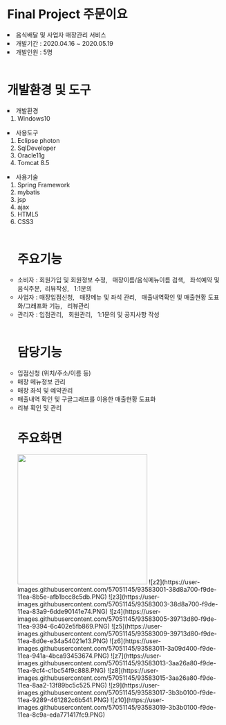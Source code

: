 # Final Project 주문이요


<li type="square">음식배달 및 사업자 매장관리 서비스</li>

<li type="square">개발기간 : 2020.04.16 ~ 2020.05.19</li>

<li type="square">개발인원 : 5명</li>

<br>

# 개발환경 및 도구


<li type="square"> 개발환경
 <ol>
 <li> Windows10 
 </ol>
  </li>
<li type="square"> 사용도구 
 <ol>
  <li> Eclipse photon
  <li> SqlDeveloper
  <li> Oracle11g
  <li>Tomcat 8.5
 </ol>  
  </li>
  
<li type="square"> 사용기술
 <ol>
  <li> Spring Framework
  <li> mybatis
  <li> jsp
  <li> ajax
  <li> HTML5
  <li> CSS3
  </li>

<br>

# 주요기능 

<div>
  
  <li type="circle">소비자 : 회원가입 및 회원정보 수정, &nbsp 매장이름/음식메뉴이름 검색, &nbsp 좌석예약 및 음식주문,&nbsp 리뷰작성, &nbsp 1:1문의 </li>
  
  <li type="circle">사업자 : 매장입점신청, &nbsp 매장메뉴 및 좌석 관리, &nbsp 매출내역확인 및 매출현황 도표화/그래프화 기능, &nbsp  리뷰관리</li>
  
  <li type="circle">관리자 : 입점관리, &nbsp 회원관리, &nbsp 1:1문의 및 공지사항 작성 </li>
  
  </div>
  
  <br>
  
 # 담당기능
 
 
 <li type="circle"> 입점신청 (위치/주소/이름 등)
 <li type="circle"> 매장 메뉴정보 관리
 <li type="circle"> 매장 좌석 및 예약관리
 <li type="circle"> 매출내역 확인 및 구글그래프를 이용한 매출현황 도표화
 <li type="circle"> 리뷰 확인 및 관리


# 주요화면
 <img src="https://user-images.githubusercontent.com/57051145/93582997-370ee380-f9de-11ea-98ec-f3a1c2817044.PNG" width="300px" />
![z2](https://user-images.githubusercontent.com/57051145/93583001-38d8a700-f9de-11ea-8b5e-afb1bcc8c5db.PNG)
![z3](https://user-images.githubusercontent.com/57051145/93583003-38d8a700-f9de-11ea-83a9-6dde90141e74.PNG)
![z4](https://user-images.githubusercontent.com/57051145/93583005-39713d80-f9de-11ea-9394-6c402e5fb869.PNG)
![z5](https://user-images.githubusercontent.com/57051145/93583009-39713d80-f9de-11ea-8d0e-e34a54021e13.PNG)
![z6](https://user-images.githubusercontent.com/57051145/93583011-3a09d400-f9de-11ea-941a-4bca93453674.PNG)
![z7](https://user-images.githubusercontent.com/57051145/93583013-3aa26a80-f9de-11ea-9cf4-c1bc54f9c888.PNG)
![z8](https://user-images.githubusercontent.com/57051145/93583015-3aa26a80-f9de-11ea-8aa2-13f89bc5c525.PNG)
![z9](https://user-images.githubusercontent.com/57051145/93583017-3b3b0100-f9de-11ea-9289-461282c6b541.PNG)
![z10](https://user-images.githubusercontent.com/57051145/93583019-3b3b0100-f9de-11ea-8c9a-eda771417fc9.PNG)


